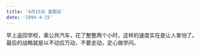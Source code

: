 ```yaml
---
title: '4月15日 星期五'
date: '1994-4-15'
---
```


早上返回学校，乘公共汽车，花了整整两个小时，这样的速度实在是让人害怕了。最后的战略就是以不动应万动，不要走动，定心做学问。

